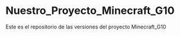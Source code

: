 # Nuestro_Proyecto_Minecraft_G10
Este es el repositorio de las versiones del proyecto Minecraft_G10

